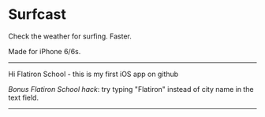 # Surfcast

Check the weather for surfing. Faster. 

Made for iPhone 6/6s.

________

Hi Flatiron School - this is my first iOS app on github 

*Bonus Flatiron School hack*: try typing "Flatiron" instead of city name in the text field. 


_________
